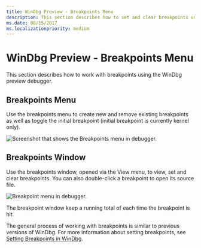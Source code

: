 ```yaml
---
title: WinDbg Preview - Breakpoints Menu
description: This section describes how to set and clear breakpoints using the WinDbg preview debugger.
ms.date: 08/15/2017
ms.localizationpriority: medium
---
```


# WinDbg Preview - Breakpoints Menu

This section describes how to work with breakpoints using the WinDbg preview debugger.

## Breakpoints Menu

Use the breakpoints menu to create new and remove existing breakpoints as well as toggle the initial breakpoint (initial breakpoint is currently kernel only).

![Screenshot that shows the Breakpoints menu in debugger.](images/windbgx-breakpoints-menu.png)

## Breakpoints Window

Use the breakpoints window, opened via the View menu, to view, set and clear breakpoints. You can also double-click a breakpoint to open its source file.

![Breakpoint menu in debugger.](images/windbgx-breakpoints-window.png)

The breakpoint window keep a running total of each time the breakpoint is hit.

The general process of working with breakpoints is similar to previous versions of WinDbg. For more information about setting breakpoints, see [Setting Breakpoints in WinDbg](setting-breakpoints-in-windbg.md).

